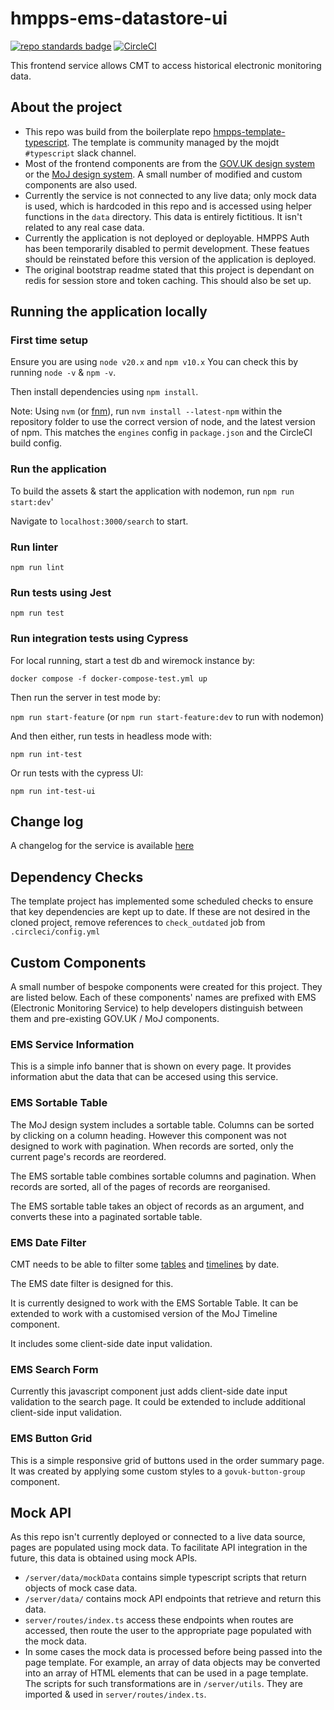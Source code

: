 # hmpps-ems-datastore-ui

[![repo standards badge](https://img.shields.io/badge/endpoint.svg?&style=flat&logo=github&url=https%3A%2F%2Foperations-engineering-reports.cloud-platform.service.justice.gov.uk%2Fapi%2Fv1%2Fcompliant_public_repositories%2Fhmpps-ems-datastore-ui)](https://operations-engineering-reports.cloud-platform.service.justice.gov.uk/public-github-repositories.html#hmpps-ems-datastore-ui 'Link to report')
[![CircleCI](https://circleci.com/gh/ministryofjustice/hmpps-ems-datastore-ui/tree/main.svg?style=svg)](https://circleci.com/gh/ministryofjustice/hmpps-ems-datastore-ui)

This frontend service allows CMT to access historical electronic monitoring data.

## About the project

- This repo was build from the boilerplate repo [hmpps-template-typescript](https://github.com/ministryofjustice/hmpps-template-typescript). The template is community managed by the mojdt `#typescript` slack channel.
- Most of the frontend components are from the [GOV.UK design system](https://design-system.service.gov.uk/) or the [MoJ design system](https://design-patterns.service.justice.gov.uk/). A small number of modified and custom components are also used.
- Currently the service is not connected to any live data; only mock data is used, which is hardcoded in this repo and is accessed using helper functions in the `data` directory. This data is entirely fictitious. It isn't related to any real case data.
- Currently the application is not deployed or deployable. HMPPS Auth has been temporarily disabled to permit development. These featues should be reinstated before this version of the application is deployed.
- The original bootstrap readme stated that this project is dependant on redis for session store and token caching. This should also be set up.

## Running the application locally

### First time setup

Ensure you are using `node v20.x` and `npm v10.x` You can check this by running `node -v` & `npm -v`.

Then install dependencies using `npm install`.

Note: Using `nvm` (or [fnm](https://github.com/Schniz/fnm)), run `nvm install --latest-npm` within the repository folder to use the correct version of node, and the latest version of npm. This matches the `engines` config in `package.json` and the CircleCI build config.

### Run the application

To build the assets & start the application with nodemon, run `npm run start:dev`'

Navigate to `localhost:3000/search` to start.

### Run linter

`npm run lint`

### Run tests using Jest

`npm run test`

### Run integration tests using Cypress

For local running, start a test db and wiremock instance by:

`docker compose -f docker-compose-test.yml up`

Then run the server in test mode by:

`npm run start-feature` (or `npm run start-feature:dev` to run with nodemon)

And then either, run tests in headless mode with:

`npm run int-test`

Or run tests with the cypress UI:

`npm run int-test-ui`

## Change log

A changelog for the service is available [here](./CHANGELOG.md)

## Dependency Checks

The template project has implemented some scheduled checks to ensure that key dependencies are kept up to date.
If these are not desired in the cloned project, remove references to `check_outdated` job from `.circleci/config.yml`

## Custom Components

A small number of bespoke components were created for this project. They are listed below. Each of these components' names are prefixed with EMS (Electronic Monitoring Service) to help developers distinguish between them and pre-existing GOV.UK / MoJ components.

### EMS Service Information

This is a simple info banner that is shown on every page. It provides information abut the data that can be accesed using this service.

### EMS Sortable Table

The MoJ design system includes a sortable table. Columns can be sorted by clicking on a column heading. However this component was not designed to work with pagination. When records are sorted, only the current page's records are reordered.

The EMS sortable table combines sortable columns and pagination. When records are sorted, all of the pages of records are reorganised.

The EMS sortable table takes an object of records as an argument, and converts these into a paginated sortable table.

### EMS Date Filter

CMT needs to be able to filter some [tables](https://design-system.service.gov.uk/components/table/) and [timelines](https://design-patterns.service.justice.gov.uk/components/timeline/) by date.

The EMS date filter is designed for this.

It is currently designed to work with the EMS Sortable Table. It can be extended to work with a customised version of the MoJ Timeline component.

It includes some client-side date input validation.

### EMS Search Form

Currently this javascript component just adds client-side date input validation to the search page. It could be extended to include additional client-side input validation.

### EMS Button Grid

This is a simple responsive grid of buttons used in the order summary page. It was created by applying some custom styles to a `govuk-button-group` component.

## Mock API

As this repo isn't currently deployed or connected to a live data source, pages are populated using mock data. To facilitate API integration in the future, this data is obtained using mock APIs.

- `/server/data/mockData` contains simple typescript scripts that return objects of mock case data.
- `/server/data/` contains mock API endpoints that retrieve and return this data.
- `server/routes/index.ts` access these endpoints when routes are accessed, then route the user to the appropriate page populated with the mock data.
- In some cases the mock data is processed before being passed into the page template. For example, an array of data objects may be converted into an array of HTML elements that can be used in a page template. The scripts for such transformations are in `/server/utils`. They are imported & used in `server/routes/index.ts`.
